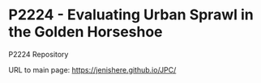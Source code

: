 # P2224 - Evaluating Urban Sprawl in the Golden Horseshoe
P2224 Repository

URL to main page: https://jenishere.github.io/JPC/
